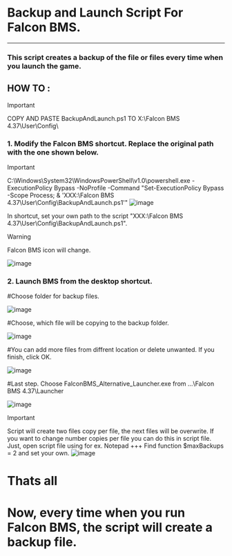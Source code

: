 # Backup and Launch Script For Falcon BMS.
---
### This script creates a backup of the file or files every time when you launch the game.



## HOW TO :

> [!IMPORTANT]
> COPY AND PASTE BackupAndLaunch.ps1 TO X:\Falcon BMS 4.37\User\Config\ 

### 1. Modify the Falcon BMS shortcut. Replace the original path with the one shown below.
> [!IMPORTANT]
> C:\Windows\System32\WindowsPowerShell\v1.0\powershell.exe -ExecutionPolicy Bypass -NoProfile -Command "Set-ExecutionPolicy Bypass -Scope Process; & 'XXX:\Falcon BMS 4.37\User\Config\BackupAndLaunch.ps1'"
> ![image](https://github.com/user-attachments/assets/621320fc-93bd-439e-9727-4284bfb8d5b4)

In shortcut, set your own path to the script "XXX:\Falcon BMS 4.37\User\Config\BackupAndLaunch.ps1".
   
   > [!WARNING]
> Falcon BMS icon will change.
> 

   ![image](https://github.com/user-attachments/assets/8b93f276-e4c6-4400-abe7-c68524e049e5)


### 2. Launch BMS from the desktop shortcut.

   #Choose folder for backup files.
   
   ![image](https://github.com/user-attachments/assets/8c396e1f-76cc-43a2-b7c8-65bb8a29d3cc)



   #Choose, which file will be copying to the backup folder.

   ![image](https://github.com/user-attachments/assets/1f0f4697-32a7-4dab-917a-ea7e6c371fd5)

   #You can add more files from diffrent location or delete unwanted. If you finish, click OK.
   
   ![image](https://github.com/user-attachments/assets/ac754d69-7f57-4289-997d-3d732055ade4)

   #Last step. Choose FalconBMS_Alternative_Launcher.exe from  ...\Falcon BMS 4.37\Launcher

   ![image](https://github.com/user-attachments/assets/fba3e718-634a-4df8-9407-8796ea15c547)

   > [!IMPORTANT]
   > Script will create two files copy per file, the next files will be overwrite. If you want to change number copies per file
   > you can do this in script file. Just, open script file using for ex. Notepad +++
   > Find function $maxBackups = 2 and set your own.
   > ![image](https://github.com/user-attachments/assets/811dc052-c3c2-4fb7-a186-40b11af4872a)
    
   #  Thats all
   #  Now, every time when you run Falcon BMS, the script will create a backup file.


   

   


   




   


   


   


